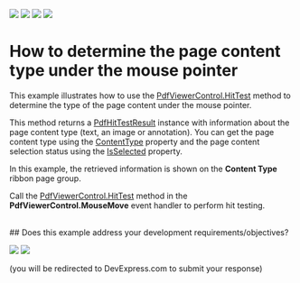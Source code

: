 <!-- default badges list -->
![](https://img.shields.io/endpoint?url=https://codecentral.devexpress.com/api/v1/VersionRange/138298370/24.2.1%2B)
[![](https://img.shields.io/badge/Open_in_DevExpress_Support_Center-FF7200?style=flat-square&logo=DevExpress&logoColor=white)](https://supportcenter.devexpress.com/ticket/details/T830567)
[![](https://img.shields.io/badge/📖_How_to_use_DevExpress_Examples-e9f6fc?style=flat-square)](https://docs.devexpress.com/GeneralInformation/403183)
[![](https://img.shields.io/badge/💬_Leave_Feedback-feecdd?style=flat-square)](#does-this-example-address-your-development-requirementsobjectives)
<!-- default badges end -->
#  How to determine the page content type under the mouse pointer 


<p>This example illustrates how to use the <a href="https://documentation.devexpress.com/WPF/DevExpress.Xpf.PdfViewer.PdfViewerControl.HitTest.method">PdfViewerControl.HitTest</a>  method to determine the type of the page content under the mouse pointer.</p>

<p>This method returns a <a href="https://documentation.devexpress.com/WPF/DevExpress.Xpf.PdfViewer.PdfHitTestResult.class">PdfHitTestResult</a> instance with information about the page content type (text, an image or annotation). You can get the page content type using the <a href="https://documentation.devexpress.com/WPF/DevExpress.Xpf.PdfViewer.PdfHitTestResult.ContentType.property">ContentType</a>  property and the page content selection status using the <a href="https://documentation.devexpress.com/WPF/DevExpress.Xpf.PdfViewer.PdfHitTestResult.IsSelected.property">IsSelected</a> property. </p>

<p>In this example, the retrieved information is shown on the <strong>Content Type</strong> ribbon page group. </p>

<p>Call the <a href="https://documentation.devexpress.com/WPF/DevExpress.Xpf.PdfViewer.PdfViewerControl.HitTest.method">PdfViewerControl.HitTest</a>  method in the <strong>PdfViewerControl.MouseMove</strong> event handler to perform hit testing. </p>
<br/>
<!-- feedback -->
## Does this example address your development requirements/objectives?

[<img src="https://www.devexpress.com/support/examples/i/yes-button.svg"/>](https://www.devexpress.com/support/examples/survey.xml?utm_source=github&utm_campaign=how-to-determine-the-page-content-type-under-the-mouse-pointer&~~~was_helpful=yes) [<img src="https://www.devexpress.com/support/examples/i/no-button.svg"/>](https://www.devexpress.com/support/examples/survey.xml?utm_source=github&utm_campaign=how-to-determine-the-page-content-type-under-the-mouse-pointer&~~~was_helpful=no)

(you will be redirected to DevExpress.com to submit your response)
<!-- feedback end -->

